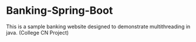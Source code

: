 # Banking-Spring-Boot
 This is a sample banking website designed to demonstrate multithreading in java. (College CN Project)
